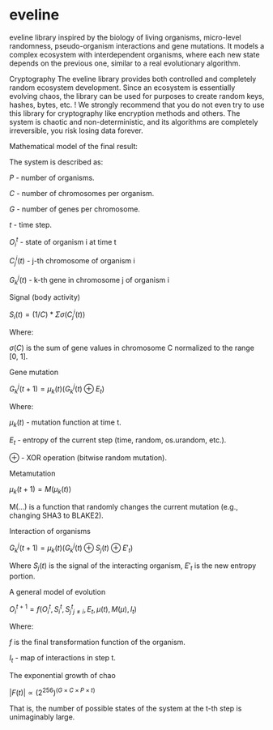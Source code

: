 # eveline

eveline library inspired by the biology of living organisms, micro-level randomness, pseudo-organism interactions and gene mutations. It models a complex ecosystem with interdependent organisms, where each new state depends on the previous one, similar to a real evolutionary algorithm.


Cryptography
The eveline library provides both controlled and completely random ecosystem development. Since an ecosystem is essentially evolving chaos, the library can be used for purposes to create random keys, hashes, bytes, etc. 
!  We strongly recommend that you do not even try to use this library for cryptography like encryption methods and others. The system is chaotic and non-deterministic, and its algorithms are completely irreversible, you risk losing data forever.


Mathematical model of the final result:


The system is described as:

$P$ - number of organisms.

$C$ - number of chromosomes per organism.

$G$ - number of genes per chromosome.

$t$ - time step.


$O_i^t$ - state of organism i at time t

$C_j^i(t)$ - j-th chromosome of organism i

$G_k^j(t)$ - k-th gene in chromosome j of organism i


Signal (body activity)


$S_i(t) = (1 / C) * Σ σ(C_j^i(t))$

Where:

$σ(C)$ is the sum of gene values in chromosome C normalized to the range [0, 1].


Gene mutation


$G_k^j(t+1) = μ_k(t)(G_k^j(t) ⊕ E_t)$

Where:

$μ_k(t)$ - mutation function at time t.

$E_t$ - entropy of the current step (time, random, os.urandom, etc.).

$⊕$ - XOR operation (bitwise random mutation).


Metamutation


$μ_k(t+1) = M(μ_k(t))$

M(...) is a function that randomly changes the current mutation (e.g., changing SHA3 to BLAKE2).


Interaction of organisms


$G_k^j(t+1) = μ_k(t)(G_k^j(t) ⊕ S_j(t) ⊕ E'_t)$

Where $S_j(t)$ is the signal of the interacting organism, $E'_t$ is the new entropy portion.


A general model of evolution


$O_i^{t+1} = f(O_i^t, S_i^t, {S_j^t}_{j≠i}, E_t, μ(t), M(μ), I_t)$

Where:

$f$ is the final transformation function of the organism.

$I_t$ - map of interactions in step t.


The exponential growth of chao


$|F(t)| ∝ (2^256)^(G × C × P × t)$

That is, the number of possible states of the system at the t-th step is unimaginably large.


